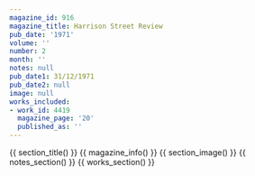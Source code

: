 ```yaml
---
magazine_id: 916
magazine_title: Harrison Street Review
pub_date: '1971'
volume: ''
number: 2
month: ''
notes: null
pub_date1: 31/12/1971
pub_date2: null
image: null
works_included:
- work_id: 4419
  magazine_page: '20'
  published_as: ''
---
```


{{ section_title() }}
{{ magazine_info() }}
{{ section_image() }}
{{ notes_section() }}
{{ works_section() }}
